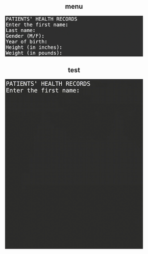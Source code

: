 

<h2 align="center">menu</h2>
<p align="center">
  <img src="info/MyHealthDataTest.png" width="450" />
</p>

<h2 align="center">test</h2>
<p align="center">
  <img src="info/MyHealthDataTest.gif" width="450" />
</p>

